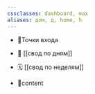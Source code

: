 ```yaml
---
cssclasses: dashboard, max
aliases: дом, д, home, h
---
```


- 🚪Точки входа
- 📅 [[свод по дням]]
- 🗓️ [[свод по неделям]]

- 👀content

